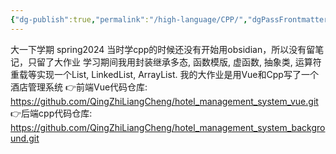 ```yaml
---
{"dg-publish":true,"permalink":"/high-language/CPP/","dgPassFrontmatter":true,"noteIcon":"","created":"2025-04-20T11:20:01.294+08:00","updated":"2025-04-26T09:21:17.775+08:00"}
---
```



大一下学期 spring2024
当时学cpp的时候还没有开始用obsidian，所以没有留笔记，只留了大作业
学习期间我用封装继承多态, 函数模版, 虚函数, 抽象类, 运算符重载等实现一个List, LinkedList, ArrayList.
我的大作业是用Vue和Cpp写了一个酒店管理系统
👉前端Vue代码仓库: https://github.com/QingZhiLiangCheng/hotel_management_system_vue.git
👉后端cpp代码仓库: https://github.com/QingZhiLiangCheng/hotel_management_system_background.git